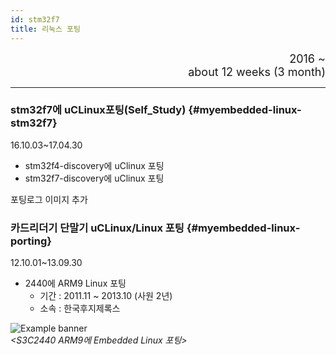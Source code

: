 ```yaml
---
id: stm32f7
title: 리눅스 포팅
---
```


<div align="right">
  <font size="4">
    2016 ~ <br/>
		about 12 weeks (3 month)
  </font>
</div>

---

### stm32f7에 uCLinux포팅(Self_Study) {#myembedded-linux-stm32f7}

16.10.03~17.04.30
* stm32f4-discovery에 uClinux 포팅
* stm32f7-discovery에 uClinux 포팅

포팅로그 이미지 추가

### 카드리더기 단말기 uCLinux/Linux 포팅 {#myembedded-linux-porting}

12.10.01~13.09.30
* 2440에 ARM9 Linux 포팅
  * 기간 : 2011.11 ~ 2013.10 (사원 2년)
  * 소속 : 한국후지제록스

<div style={{width: '100%', textAlign: 'center'}}>
	<img
		src={require('/img/3_embedded/img3_2_arm9_linux_porting.png').default}
		style={{width: '100%'}}
		alt="Example banner"
	/><br/><em>&lt;S3C2440 ARM9에 Embedded Linux 포팅&gt;</em>
</div>

